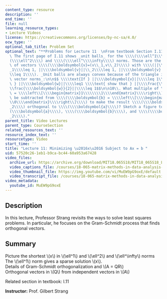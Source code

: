 ```yaml
---
content_type: resource
description: ''
end_time: ''
file: null
learning_resource_types:
- Lecture Videos
license: https://creativecommons.org/licenses/by-nc-sa/4.0/
ocw_type: ''
optional_tab_title: Problem Set
optional_text: "**Problems for Lecture 11  \nFrom textbook Section I.11**\n\n6\\.\
  \ The first page of I.11 shows _unit balls_ for the \\\\(\\\\ell^1\\\\) and \\\\\
  (\\\\ell^2\\\\) and \\\\(\\\\ell^\\\\infty\\\\) norms. Those are the three sets\
  \ of vectors \\\\(\\\\boldsymbol{v}=(v\\_1,v\\_2)\\\\) with \\\\(||\\\\boldsymbol{v}||\\\
  _1\\\\leq 1, ||\\\\boldsymbol{v}||\\_2\\\\leq 1, ||\\\\boldsymbol{v}||\\_\\\\infty\\\
  \\leq 1\\\\). _Unit balls are always convex because of the triangle inequality for\
  \ vector norms_:\n\n$$ \\\\text{If } ||\\\\boldsymbol{v}||\\\\leq 1\\\\text{ and\
  \ } ||\\\\boldsymbol{w}||\\\\leq1 \\\\text{ show that } ||\\\\frac{\\\\boldsymbol{v}}{2}+\\\
  \\frac{\\\\boldsymbol{w}}{2}||\\\\leq 1$$\n\n10\\. What multiple of \\\\(\\\\boldsymbol{a}\
  \ = \\\\left\\[\\\\begin{matrix}1\\\\\\\\1\\\\end{matrix}\\\\right\\]\\\\) should\
  \ be subtracted from \\\\(\\\\boldsymbol{b} = \\\\left\\[\\\\begin{matrix}4\\\\\\\
  \\0\\\\end{matrix}\\\\right\\]\\\\) to make the result \\\\(\\\\boldsymbol{A}\\\
  _2\\\\) orthogonal to \\\\(\\\\boldsymbol{a}\\\\)? Sketch a figure to show \\\\\
  (\\\\boldsymbol{a}\\\\), \\\\(\\\\boldsymbol{b}\\\\), and \\\\(\\\\boldsymbol{A}\\\
  _2\\\\)."
parent_title: Video Lectures
parent_type: CourseSection
related_resources_text: ''
resource_index_text: ''
resourcetype: Video
start_time: ''
title: "Lecture 11: Minimizing \u2016x\u2016 Subject to Ax = b "
uid: 57520c26-1eb1-b9ca-bc44-60a953a67428
video_files:
  archive_url: https://archive.org/download/MIT18.065S18/MIT18_065S18_Lecture11_300k.mp4
  video_captions_file: /courses/18-065-matrix-methods-in-data-analysis-signal-processing-and-machine-learning-spring-2018/166e9930bc7f53a89f94206db8661367_MuEW9pG9oxE.vtt
  video_thumbnail_file: https://img.youtube.com/vi/MuEW9pG9oxE/default.jpg
  video_transcript_file: /courses/18-065-matrix-methods-in-data-analysis-signal-processing-and-machine-learning-spring-2018/f8ece4b5c1f0a1c6d1ff79a17e0162e2_MuEW9pG9oxE.pdf
video_metadata:
  youtube_id: MuEW9pG9oxE
---
```


Description
-----------

In this lecture, Professor Strang revisits the ways to solve least squares problems. In particular, he focuses on the Gram-Schmidt process that finds orthogonal vectors.

Summary
-------

Picture the shortest \\(x\\) in \\(\\ell^1\\) and \\(\\ell^2\\) and \\(\\ell^\\infty\\) norms  
The \\(\\ell^1\\) norm gives a sparse solution \\(x\\).  
Details of Gram-Schmidt orthogonalization and \\(A = QR\\)  
Orthogonal vectors in \\(Q\\) from independent vectors in \\(A\\)

Related section in textbook: I.11

**Instructor:** Prof. Gilbert Strang


